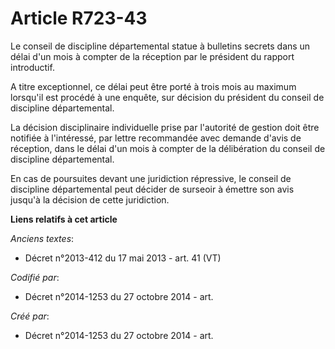 # Article R723-43

Le conseil de discipline départemental statue à bulletins secrets dans un délai d'un mois à compter de la réception par le
président du rapport introductif.

A titre exceptionnel, ce délai peut être porté à trois mois au maximum lorsqu'il est procédé à une enquête, sur décision du
président du conseil de discipline départemental.

La décision disciplinaire individuelle prise par l'autorité de gestion doit être notifiée à l'intéressé, par lettre
recommandée avec demande d'avis de réception, dans le délai d'un mois à compter de la délibération du conseil de discipline
départemental.

En cas de poursuites devant une juridiction répressive, le conseil de discipline départemental peut décider de surseoir à
émettre son avis jusqu'à la décision de cette juridiction.

**Liens relatifs à cet article**

_Anciens textes_:

  - Décret n°2013-412 du 17 mai 2013 - art. 41 (VT)

_Codifié par_:

  - Décret n°2014-1253 du 27 octobre 2014 - art.

_Créé par_:

  - Décret n°2014-1253 du 27 octobre 2014 - art.
